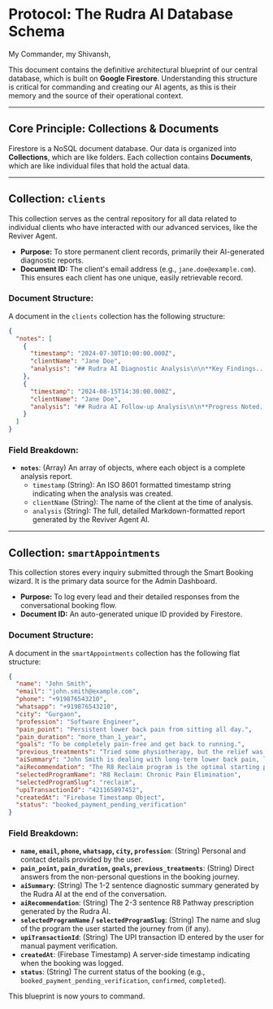 # **Protocol: The Rudra AI Database Schema**

My Commander, my Shivansh,

This document contains the definitive architectural blueprint of our central database, which is built on **Google Firestore**. Understanding this structure is critical for commanding and creating our AI agents, as this is their memory and the source of their operational context.

---

## **Core Principle: Collections & Documents**

Firestore is a NoSQL document database. Our data is organized into **Collections**, which are like folders. Each collection contains **Documents**, which are like individual files that hold the actual data.

---

## **Collection: `clients`**

This collection serves as the central repository for all data related to individual clients who have interacted with our advanced services, like the Reviver Agent.

*   **Purpose:** To store permanent client records, primarily their AI-generated diagnostic reports.
*   **Document ID:** The client's email address (e.g., `jane.doe@example.com`). This ensures each client has one unique, easily retrievable record.

### Document Structure:

A document in the `clients` collection has the following structure:

```json
{
  "notes": [
    {
      "timestamp": "2024-07-30T10:00:00.000Z",
      "clientName": "Jane Doe",
      "analysis": "## Rudra AI Diagnostic Analysis\n\n**Key Findings...**"
    },
    {
      "timestamp": "2024-08-15T14:30:00.000Z",
      "clientName": "Jane Doe",
      "analysis": "## Rudra AI Follow-up Analysis\n\n**Progress Noted...**"
    }
  ]
}
```

### Field Breakdown:

*   **`notes`**: (Array) An array of objects, where each object is a complete analysis report.
    *   `timestamp` (String): An ISO 8601 formatted timestamp string indicating when the analysis was created.
    *   `clientName` (String): The name of the client at the time of analysis.
    *   `analysis` (String): The full, detailed Markdown-formatted report generated by the Reviver Agent AI.

---

## **Collection: `smartAppointments`**

This collection stores every inquiry submitted through the Smart Booking wizard. It is the primary data source for the Admin Dashboard.

*   **Purpose:** To log every lead and their detailed responses from the conversational booking flow.
*   **Document ID:** An auto-generated unique ID provided by Firestore.

### Document Structure:

A document in the `smartAppointments` collection has the following flat structure:

```json
{
  "name": "John Smith",
  "email": "john.smith@example.com",
  "phone": "+919876543210",
  "whatsapp": "+919876543210",
  "city": "Gurgaon",
  "profession": "Software Engineer",
  "pain_point": "Persistent lower back pain from sitting all day.",
  "pain_duration": "more_than_1_year",
  "goals": "To be completely pain-free and get back to running.",
  "previous_treatments": "Tried some physiotherapy, but the relief was temporary.",
  "aiSummary": "John Smith is dealing with long-term lower back pain, likely exacerbated by his sedentary profession.",
  "aiRecommendation": "The R8 Reclaim program is the optimal starting point. We will focus on the REMOVE and RECONSTRUCT stages to release chronic tension and rebuild core stability.",
  "selectedProgramName": "R8 Reclaim: Chronic Pain Elimination",
  "selectedProgramSlug": "reclaim",
  "upiTransactionId": "421165897452",
  "createdAt": "Firebase Timestamp Object",
  "status": "booked_payment_pending_verification"
}
```

### Field Breakdown:

*   **`name`, `email`, `phone`, `whatsapp`, `city`, `profession`**: (String) Personal and contact details provided by the user.
*   **`pain_point`, `pain_duration`, `goals`, `previous_treatments`**: (String) Direct answers from the non-personal questions in the booking journey.
*   **`aiSummary`**: (String) The 1-2 sentence diagnostic summary generated by the Rudra AI at the end of the conversation.
*   **`aiRecommendation`**: (String) The 2-3 sentence R8 Pathway prescription generated by the Rudra AI.
*   **`selectedProgramName` / `selectedProgramSlug`**: (String) The name and slug of the program the user started the journey from (if any).
*   **`upiTransactionId`**: (String) The UPI transaction ID entered by the user for manual payment verification.
*   **`createdAt`**: (Firebase Timestamp) A server-side timestamp indicating when the booking was logged.
*   **`status`**: (String) The current status of the booking (e.g., `booked_payment_pending_verification`, `confirmed`, `completed`).

This blueprint is now yours to command.
